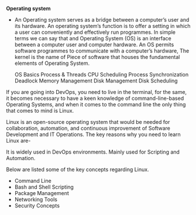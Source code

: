 **Operating system**
- An Operating system serves as a bridge between a computer’s user and its hardware. An operating system’s function is to offer a setting in which a user can conveniently and effectively run programmes. In simple terms we can say that and Operating System (OS) is an interface between a computer user and computer hardware. An OS permits software programmes to communicate with a computer’s hardware, The kernel is the name of Piece of software that houses the fundamental elements of Operating System.

    OS Basics
    Process & Threads 
    CPU Scheduling 
    Process Synchronization 
    Deadlock 
    Memory Management 
    Disk Management 
    Disk Scheduling

If you are going into DevOps, you need to live in the terminal, for the same, it becomes necessary to have a keen knowledge of command-line-based Operating Systems, and when it comes to the command line the only thing that comes to mind is Linux.

Linux is an open-source operating system that would be needed for collaboration, automation, and continuous improvement of Software Development and IT Operations. The key reasons why you need to learn Linux are- 

It is widely used in DevOps environments.
Mainly used for Scripting and Automation.

Below are listed some of the key concepts regarding Linux.

- Command Line
- Bash and Shell Scripting
- Package Management
- Networking Tools
- Security Concepts
